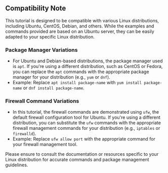 
## Compatibility Note

This tutorial is designed to be compatible with various Linux distributions, including Ubuntu, CentOS, Debian, and others. While the examples and commands provided are based on an Ubuntu server, they can be easily adapted to your specific Linux distribution.

### Package Manager Variations

- For Ubuntu and Debian-based distributions, the package manager used is `apt`. If you're using a different distribution, such as CentOS or Fedora, you can replace the `apt` commands with the appropriate package manager for your distribution (e.g., `yum` or `dnf`).
- Example: Replace `apt install package-name` with `yum install package-name` or `dnf install package-name`.

### Firewall Command Variations

- In this tutorial, the firewall commands are demonstrated using `ufw`, the default firewall configuration tool for Ubuntu. If you're using a different distribution, you can substitute the `ufw` commands with the appropriate firewall management commands for your distribution (e.g., `iptables` or `firewalld`).
- Example: Replace `ufw allow port` with the appropriate command for your firewall management tool.

Please ensure to consult the documentation or resources specific to your Linux distribution for accurate commands and package management guidelines.
